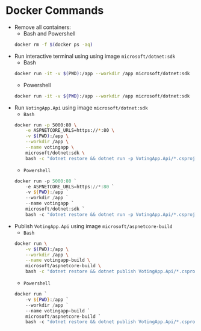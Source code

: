 # Docker Commands

* Remove all containers:
    * Bash and Powershell
    ```bash
    docker rm -f $(docker ps -aq)
    ```
* Run interactive terminal using using image `microsoft/dotnet:sdk`
    * Bash
    ```bash
    docker run -it -v $(PWD):/app --workdir /app microsoft/dotnet:sdk
    ```
    * Powershell
    ```bash
    docker run -it -v ${PWD}:/app --workdir /app microsoft/dotnet:sdk
    ```
* Run `VotingApp.Api` using image `microsoft/dotnet:sdk`
    * `Bash`
    ```bash
    docker run -p 5000:80 \
        -e ASPNETCORE_URLS=https://*:80 \
        -v $(PWD):/app \
        --workdir /app \
        --name votingapp \
        microsoft/dotnet:sdk \
        bash -c "dotnet restore && dotnet run -p VotingApp.Api/*.csproj"
    ```
    * `Powershell`
    ```powershell
    docker run -p 5000:80 `
        -e ASPNETCORE_URLS=https://*:80 `
        -v ${PWD}:/app `
        --workdir /app `
        --name votingapp `
        microsoft/dotnet:sdk `
        bash -c "dotnet restore && dotnet run -p VotingApp.Api/*.csproj"
    ```
* Publish `VotingApp.Api` using image `microsoft/aspnetcore-build`
    * `Bash`
    ```bash
    docker run \
        -v $(PWD):/app \
        --workdir /app \
        --name votingapp-build \
        microsoft/aspnetcore-build \
        bash -c "dotnet restore && dotnet publish VotingApp.Api/*.csproj -o build"
    ```
    * `Powershell`
    ```powershell
    docker run `
        -v ${PWD}:/app `
        --workdir /app `
        --name votingapp-build `
        microsoft/aspnetcore-build `
        bash -c "dotnet restore && dotnet publish VotingApp.Api/*.csproj -o build"
    ```